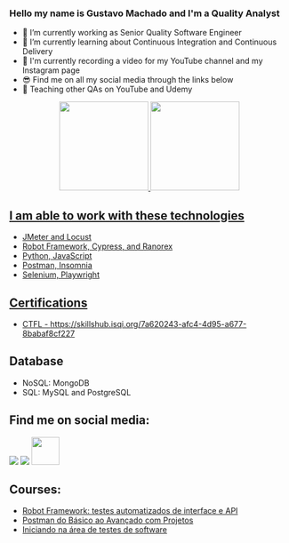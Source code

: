 ### Hello my name is Gustavo Machado and I'm a Quality Analyst

- 🔭 I’m currently working as Senior Quality Software Engineer
- 🌱 I’m currently learning about Continuous Integration and Continuous Delivery
- 🎥 I'm currently recording a video for my YouTube channel and my Instagram page
- 😎 Find me on all my social media through the links below
- 📘 Teaching other QAs on YouTube and Udemy

<div align="center">
  <a href="https://github.com/gesmachado">
  <img height="160em" src="https://github-readme-stats-sigma-five.vercel.app/api?username=gesmachado&show_icons=true&theme=vision-friendly-dark&include_all_commits=true&count_private=true"/>
  <img height="160em" src="https://github-readme-stats-sigma-five.vercel.app/api/top-langs/?username=gesmachado&layout=compact&langs_count=7&theme=vision-friendly-dark"/>
</div>
 
## I am able to work with these technologies
  * JMeter and Locust
  * Robot Framework, Cypress, and Ranorex
  * Python, JavaScript
  * Postman, Insomnia
  * Selenium, Playwright
  
## Certifications
  * CTFL - https://skillshub.isqi.org/7a620243-afc4-4d95-a677-8babaf8cf227
   
## Database
  * NoSQL: MongoDB
  * SQL: MySQL and PostgreSQL
  
## Find me on social media: 
  <a href="https://www.linkedin.com/in/qagesmachado/" target="_blank"><img src="https://img.shields.io/badge/-LinkedIn-%230077B5?style=for-the-badge&logo=linkedin&logoColor=white" target="_blank"></a>
  <a href="https://www.youtube.com/@qagesmachado" target="_blank"><img src="https://img.shields.io/badge/YouTube-red?style=for-the-badge&logo=youtube&logoColor=white" target="_blank"></a>
  <a href="https://linktr.ee/qagesmachado" target="_blank"><img src="https://user-images.githubusercontent.com/12532733/90986349-ce9c2600-e547-11ea-9fd5-808801bb5a7d.png" target="_blank"  width="50" height="50" ></a> 

## Courses: 
  * <a href="https://www.udemy.com/course/robot-framework-testes-automatizados-de-interface-e-api/?referralCode=3328501F5ADA67F6232B"> Robot Framework: testes automatizados de interface e API</a>
  * <a href="https://www.udemy.com/course/postman-do-basico-ao-avancado-com-projetos/?referralCode=3ED49D8F294C92F0B8A1"> Postman do Básico ao Avançado com Projetos</a>
  * <a href="https://www.udemy.com/course/iniciando-na-area-de-testes-de-software/?referralCode=EA0BC9A8C708B9EBEE5D"> Iniciando na área de testes de software</a>

  
 
